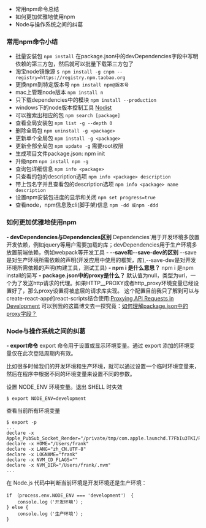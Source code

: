 - 常用npm命令总结
- 如何更加优雅地使用npm
- Node与操作系统之间的纠葛

### 常用npm命令小结
- 批量安装包
`npm install`
在package.json中的devDependencies字段中写明依赖的第三方包，然后就可以批量下载第三方包了
- 淘宝node镜像源
`$ npm install -g cnpm --registry=https://registry.npm.taobao.org`
- 更换npm到特定版本号
`npm install npm@版本号`
- mac上管理node版本
`npm install n`
- 只下载dependencies中的模块
`npm install --production`
- windows下的node版本控制工具
[Nodist](https://www.cnblogs.com/darrenji/p/5726342.html)
- 可以搜索出相应的包
`npm search [package]`
- 查看全局安装包
`npm list -g --depth 0`
- 删除全局包
`npm uninstall -g <package>`
- 更新单个全局包
`npm install -g <package>`
- 更新全部全局包
`npm update -g` 需要root权限
- 生成项目文件package.json:
npm init
- 升级npm
`npm install npm -g`
- 查询包详细信息
`npm info <package>`
- 只查看的包的description选项
`npm info <package> description`
- 带上包名字并且查看包的description选项
`npm info <package> name description`
- 设置npm安装包进度的显示和关闭
`npm set progress=true`
- 查看node，npm信息及cli(脚手架)信息
`npm -dd 或npm -ddd`

### 如何更加优雅地使用npm
**- devDependencies与Dependencies区别**
Dependencies`用于开发环境多放置开发依赖，例如jquery等用户需要加载的库；devDependencies用于生产环境多放置前端依赖，例如webpack等开发工具
**- --save和--save-dev的区别**
--save是对生产环境所需依赖的声明(开发应用中使用的框架，库),--save-dev是对开发环境所需依赖的声明(构建工具，测试工具)
**- npm i 是什么意思？**
npm i 是npm install的简写
**- package.json中的proxy是什么？**
默认值为null，类型为url，一个为了发送http请求的代理。如果HTTP__PROXY或者http_proxy环境变量已经设置好了，那么proxy设置将被底层的请求库实现。
这个配置目前我只了解到可以与create-react-app的react-scripts结合使用:[Proxying API Requests in Development](https://github.com/facebook/create-react-app/blob/master/packages/react-scripts/template/README.md#proxying-api-requests-in-development)
可以到我的这篇博文去一探究竟：[如何理解package.json中的proxy字段？](https://github.com/FrankKai/FrankKai.github.io/issues/60)

### Node与操作系统之间的纠葛
**- export命令**
export 命令用于设置或显示环境变量。通过 export 添加的环境变量仅在此次登陆周期内有效。

比如很多时候我们的开发环境和生产环境，就可以通过设置一个临时环境变量来，然后在程序中根据不同的环境变量来设置不同的参数。

设置 NODE_ENV 环境变量。退出 SHELL 时失效
```
$ export NODE_ENV=development
```
查看当前所有环境变量
```
$ export -p 
...
declare -x Apple_PubSub_Socket_Render="/private/tmp/com.apple.launchd.T7FbIu3TKI/Render"
declare -x HOME="/Users/frank"
declare -x LANG="zh_CN.UTF-8"
declare -x LOGNAME="frank"
declare -x NVM_CD_FLAGS=""
declare -x NVM_DIR="/Users/frank/.nvm"
...
```
在 Node.js 代码中判断当前环境是开发环境还是生产环境：
```
if （process.env.NODE_ENV === 'development'） {
    console.log（'开发环境'）;
} else {
    console.log（'生产环境'）;
}
```
